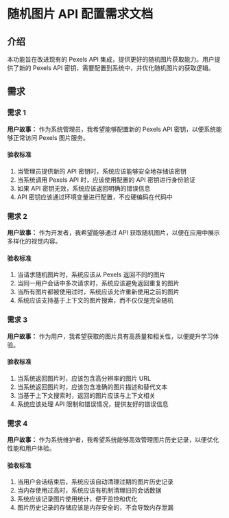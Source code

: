 # 随机图片 API 配置需求文档

## 介绍

本功能旨在改进现有的 Pexels API 集成，提供更好的随机图片获取能力。用户提供了新的 Pexels API 密钥，需要配置到系统中，并优化随机图片的获取逻辑。

## 需求

### 需求 1

**用户故事：** 作为系统管理员，我希望能够配置新的 Pexels API 密钥，以便系统能够正常访问 Pexels 图片服务。

#### 验收标准

1. 当管理员提供新的 API 密钥时，系统应该能够安全地存储该密钥
2. 当系统调用 Pexels API 时，应该使用配置的 API 密钥进行身份验证
3. 如果 API 密钥无效，系统应该返回明确的错误信息
4. API 密钥应该通过环境变量进行配置，不应硬编码在代码中

### 需求 2

**用户故事：** 作为开发者，我希望能够通过 API 获取随机图片，以便在应用中展示多样化的视觉内容。

#### 验收标准

1. 当请求随机图片时，系统应该从 Pexels 返回不同的图片
2. 当同一用户会话中多次请求时，系统应该避免返回重复的图片
3. 当所有图片都被使用过时，系统应该允许重新使用之前的图片
4. 系统应该支持基于上下文的图片搜索，而不仅仅是完全随机

### 需求 3

**用户故事：** 作为用户，我希望获取的图片具有高质量和相关性，以便提升学习体验。

#### 验收标准

1. 当系统返回图片时，应该包含高分辨率的图片 URL
2. 当系统返回图片时，应该包含准确的图片描述和替代文本
3. 当基于上下文搜索时，返回的图片应该与上下文相关
4. 系统应该处理 API 限制和错误情况，提供友好的错误信息

### 需求 4

**用户故事：** 作为系统维护者，我希望系统能够高效管理图片历史记录，以便优化性能和用户体验。

#### 验收标准

1. 当用户会话结束后，系统应该自动清理过期的图片历史记录
2. 当内存使用过高时，系统应该有机制清理旧的会话数据
3. 系统应该记录图片使用统计，便于监控和优化
4. 图片历史记录的存储应该是内存安全的，不会导致内存泄漏